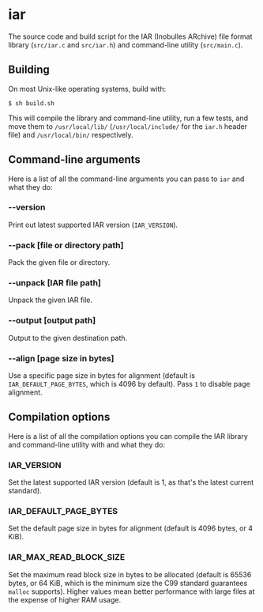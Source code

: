 # iar
The source code and build script for the IAR (Inobulles ARchive) file format library (`src/iar.c` and `src/iar.h`) and command-line utility (`src/main.c`).

## Building
On most Unix-like operating systems, build with:

```console
$ sh build.sh
```

This will compile the library and command-line utility, run a few tests, and move them to `/usr/local/lib/` (`/usr/local/include/` for the `iar.h` header file) and `/usr/local/bin/` respectively.

## Command-line arguments
Here is a list of all the command-line arguments you can pass to `iar` and what they do:

### --version
Print out latest supported IAR version (`IAR_VERSION`).

### --pack [file or directory path]
Pack the given file or directory.

### --unpack [IAR file path]
Unpack the given IAR file.

### --output [output path]
Output to the given destination path.

### --align [page size in bytes]
Use a specific page size in bytes for alignment (default is `IAR_DEFAULT_PAGE_BYTES`, which is 4096 by default).
Pass `1` to disable page alignment.

## Compilation options
Here is a list of all the compilation options you can compile the IAR library and command-line utility with and what they do:

### IAR_VERSION
Set the latest supported IAR version (default is 1, as that's the latest current standard).

### IAR_DEFAULT_PAGE_BYTES
Set the default page size in bytes for alignment (default is 4096 bytes, or 4 KiB).

### IAR_MAX_READ_BLOCK_SIZE
Set the maximum read block size in bytes to be allocated (default is 65536 bytes, or 64 KiB, which is the minimum size the C99 standard guarantees `malloc` supports).
Higher values mean better performance with large files at the expense of higher RAM usage.
